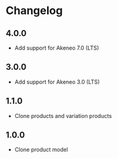 # Changelog

## 4.0.0

* Add support for Akeneo 7.0 (LTS)

## 3.0.0

* Add support for Akeneo 3.0 (LTS)

## 1.1.0

* Clone products and variation products

## 1.0.0

* Clone product model
